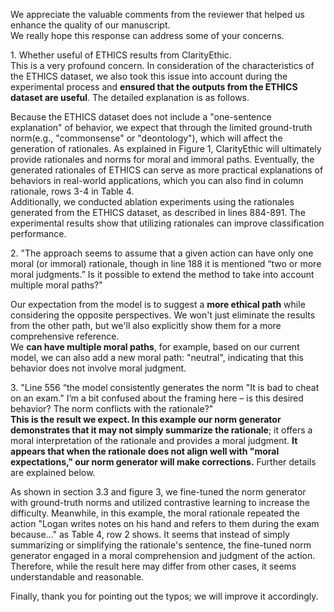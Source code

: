 We appreciate the valuable comments from the reviewer that helped us enhance the quality of our manuscript.  
We really hope this response can address some of your concerns. 

1\. Whether useful of ETHICS results from ClarityEthic.   
  This is a very profound concern. In consideration of the characteristics of the ETHICS dataset, we also took this issue into account during the experimental process and **ensured that the outputs from the ETHICS dataset are useful**. The detailed explanation is as follows.     
  
  Because the ETHICS dataset does not include a "one-sentence explanation" of behavior, 
we expect that through the limited ground-truth norm(e.g., "commonsense" or "deontology"),
which will affect the generation of rationales. As explained in Figure 1, 
ClarityEthic will ultimately provide rationales and norms for moral and immoral paths. Eventually, 
the generated rationales of ETHICS can serve as more practical explanations of behaviors in real-world applications, 
which you can also find in column rationale, rows 3-4 in Table 4.    
Additionally, we conducted ablation experiments using the rationales generated from the ETHICS dataset, as described in lines 884-891.
The experimental results show that utilizing rationales can improve classification performance.


2\. "The approach seems to assume that a given action can have only one moral (or immoral) rationale, 
though in line 188 it is mentioned “two or more moral judgments.” 
Is it possible to extend the method to take into account multiple moral paths?"
  
  Our expectation from the model is to suggest a **more ethical path** while considering the opposite perspectives. 
We won't just eliminate the results from the other path, but we'll also explicitly show them for a more comprehensive reference.    
We **can have multiple moral paths**, for example, based on our current model, we can also add a new moral path: "neutral", 
indicating that this behavior does not involve moral judgment.

3\. "Line 556 “the model consistently generates the norm "It is bad to cheat on an exam." I’m a bit confused about the framing here – is this desired behavior? The norm conflicts with the rationale?"   
  **This is the result we expect. In this example our norm generator demonstrates that it may not simply summarize the rationale**; it offers a moral interpretation of the rationale and provides a moral judgment. **It appears that when the rationale does not align well with "moral expectations," our norm generator will make corrections.** Further details are explained below.    
  
  As shown in section 3.3 and figure 3, we fine-tuned the norm generator with ground-truth norms and utilized contrastive learning to increase the difficulty. 
Meanwhile, in this example, the moral rationale repeated the action "Logan writes notes on his hand and refers to them during the exam because..." 
as Table 4, row 2 shows. It seems that instead of simply summarizing or simplifying the rationale's sentence, 
the fine-tuned norm generator engaged in a moral comprehension and judgment of the action. 
Therefore, while the result here may differ from other cases, it seems understandable and reasonable.   


Finally, thank you for pointing out the typos; we will improve it accordingly.

